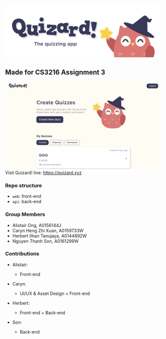 <h1>
  <img src="readme_header.png" alt="Quizard!" width="500" />
</h1>

## Made for CS3216 Assignment 3

![Quizard!](quizard_cover.png)
Visit Quizard! live: https://quizard.xyz

### Repo structure
- `web`: front-end
- `api`: back-end

### Group Members

- Alistair Ong, A0156144J
- Caryn Heng Zhi Xuan, A0159733W
- Herbert Ilhan Tanujaya, A0144892W
- Nguyen Thanh Son, A0161299W

### Contributions

- Alistair:
  - Front-end

- Caryn:
  - UI/UX & Asset Design + Front-end

- Herbert:
  - Front-end + Back-end

- Son:
  - Back-end
